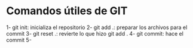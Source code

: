 # Comandos útiles de GIT

1- git init: inicializa el repositorio
2- git add .: preparar los archivos para el commit
3- git reset .: revierte lo que hizo git add .
4- git commit: hace el commit
5- 


